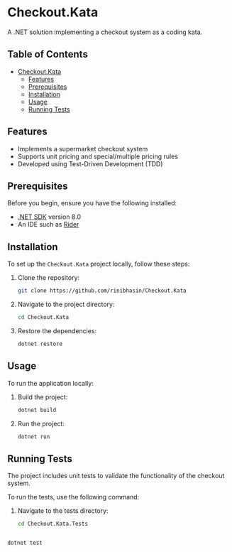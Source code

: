 # Checkout.Kata

A .NET solution implementing a checkout system as a coding kata.

## Table of Contents

- [Checkout.Kata](#checkoutkata)
  - [Features](#features)
  - [Prerequisites](#prerequisites)
  - [Installation](#installation)
  - [Usage](#usage)
  - [Running Tests](#running-tests)

## Features

- Implements a supermarket checkout system
- Supports unit pricing and special/multiple pricing rules
- Developed using Test-Driven Development (TDD)

## Prerequisites

Before you begin, ensure you have the following installed:

- [.NET SDK](https://dotnet.microsoft.com/download) version 8.0 
- An IDE such as [Rider](https://www.jetbrains.com/rider/)

## Installation

To set up the `Checkout.Kata` project locally, follow these steps:

1. Clone the repository:
    ```bash
    git clone https://github.com/rinibhasin/Checkout.Kata
    ```
2. Navigate to the project directory:
    ```bash
    cd Checkout.Kata
    ```
3. Restore the dependencies:
    ```bash
    dotnet restore
    ```

## Usage

To run the application locally:

1. Build the project:
    ```bash
    dotnet build
    ```
2. Run the project:
    ```bash
    dotnet run
    ```

## Running Tests

The project includes unit tests to validate the functionality of the checkout system.

To run the tests, use the following command:

1. Navigate to the tests directory:
    ```bash
    cd Checkout.Kata.Tests

```bash

dotnet test
